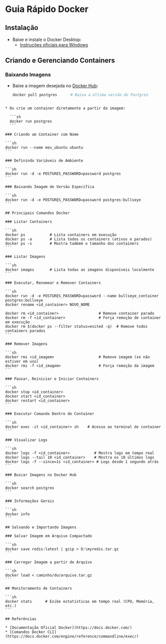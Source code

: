 # Guia Rápido Docker

## Instalação

- Baixe e instale o Docker Desktop:
  - [Instruções oficiais para Windows](https://docs.docker.com/desktop/install/windows-install/)

## Criando e Gerenciando Containers

### Baixando Imagens

- Baixe a imagem desejada no [Docker Hub](https://hub.docker.com/):

  ```sh
  docker pull postgres      # Baixa a última versão do Postgres
````

* Ou crie um container diretamente a partir da imagem:

  ```sh
  docker run postgres
  ```

### Criando um Container com Nome

```sh
docker run --name meu_ubuntu ubuntu
```

### Definindo Variáveis de Ambiente

```sh
docker run -d -e POSTGRES_PASSWORD=password postgres
```

### Baixando Imagem de Versão Específica

```sh
docker run -d -e POSTGRES_PASSWORD=password postgres:bullseye
```

## Principais Comandos Docker

### Listar Containers

```sh
docker ps           # Lista containers em execução
docker ps -a        # Lista todos os containers (ativos e parados)
docker ps -s        # Mostra também o tamanho dos containers
```

### Listar Imagens

```sh
docker images       # Lista todas as imagens disponíveis localmente
```

### Executar, Renomear e Remover Containers

```sh
docker run -d -e POSTGRES_PASSWORD=password --name bullseye_container postgres:bullseye
docker rename <id_container> NOVO_NOME

docker rm <id_container>                  # Remove container parado
docker rm -f <id_container>               # Força remoção de container em execução
docker rm $(docker ps --filter status=exited -q)  # Remove todos containers parados
```

### Remover Imagens

```sh
docker rmi <id_imagem>                    # Remove imagem (se não estiver em uso)
docker rmi -f <id_imagem>                 # Força remoção da imagem
```

### Pausar, Reiniciar e Iniciar Containers

```sh
docker stop <id_container>
docker start <id_container>
docker restart <id_container>
```

### Executar Comando Dentro de Container

```sh
docker exec -it <id_container> sh    # Acesso ao terminal do container
```

### Visualizar Logs

```sh
docker logs -f <id_container>           # Mostra logs em tempo real
docker logs --tail 10 <id_container>    # Mostra os 10 últimos logs
docker logs -f --since=1s <id_container> # Logs desde 1 segundo atrás
```

### Buscar Imagens no Docker Hub

```sh
docker search postgres
```

### Informações Gerais

```sh
docker info
```

## Salvando e Importando Imagens

### Salvar Imagem em Arquivo Compactado

```sh
docker save redis:latest | gzip > D:\myredis.tar.gz
```

### Carregar Imagem a partir de Arquivo

```sh
docker load < caminho/do/arquivo.tar.gz
```

## Monitoramento de Containers

```sh
docker stats      # Exibe estatísticas em tempo real (CPU, Memória, etc.)
```

## Referências

* [Documentação Oficial Docker](https://docs.docker.com/)
* [Comandos Docker CLI](https://docs.docker.com/engine/reference/commandline/exec/)


